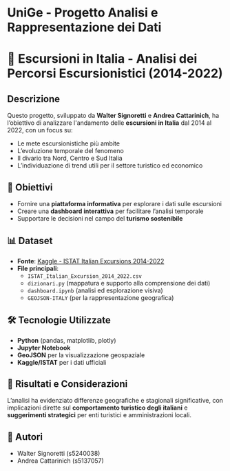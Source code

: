 # UniGe - Progetto Analisi e Rappresentazione dei Dati 
# 📍 Escursioni in Italia - Analisi dei Percorsi Escursionistici (2014-2022)

## Descrizione

Questo progetto, sviluppato da **Walter Signoretti** e **Andrea Cattarinich**, ha l’obiettivo di analizzare l'andamento delle **escursioni in Italia** dal 2014 al 2022, con un focus su:

- Le mete escursionistiche più ambite
- L’evoluzione temporale del fenomeno
- Il divario tra Nord, Centro e Sud Italia
- L’individuazione di trend utili per il settore turistico ed economico

## 🎯 Obiettivi

- Fornire una **piattaforma informativa** per esplorare i dati sulle escursioni
- Creare una **dashboard interattiva** per facilitare l’analisi temporale
- Supportare le decisioni nel campo del **turismo sostenibile**

## 📊 Dataset

- **Fonte**: [Kaggle - ISTAT Italian Excursions 2014-2022](https://www.kaggle.com/datasets/marcellosemboli/istat-italian-excursions-2014-2022/data)
- **File principali**:
  - `ISTAT_Italian_Excursion_2014_2022.csv`
  - `dizionari.py` (mappatura e supporto alla comprensione dei dati)
  - `dashboard.ipynb` (analisi ed esplorazione visiva)
  - `GEOJSON-ITALY` (per la rappresentazione geografica)

## 🛠️ Tecnologie Utilizzate

- **Python** (pandas, matplotlib, plotly)
- **Jupyter Notebook**
- **GeoJSON** per la visualizzazione geospaziale
- **Kaggle/ISTAT** per i dati ufficiali

## 📌 Risultati e Considerazioni

L’analisi ha evidenziato differenze geografiche e stagionali significative, con implicazioni dirette sul **comportamento turistico degli italiani** e **suggerimenti strategici** per enti turistici e amministrazioni locali.

## 👥 Autori

- Walter Signoretti (s5240038)
- Andrea Cattarinich (s5137057)
